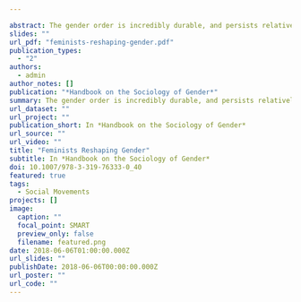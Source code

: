 ```yaml
---

abstract: The gender order is incredibly durable, and persists relatively unchanged despite major cultural and structural changes. Feminists, however, have collectively mobilized to change some aspects of the gender structure. Over hundreds of years, participants in the U.S. feminist movement have advanced women’s position in the workplace, home, and economy. Feminists have challenged social institutions such as the nuclear family, interpersonal relationships privileging men, and the gender binary. Over the years, feminists helped win woman suffrage, they shaped social policy during the New Deal, they helped win the right to birth control and safe and accessible abortion, they raised awareness about the harms of sexual harassment and gendered violence, and helped draft and pass laws around equal pay and access to work, among other wins. Using a range of tactics, from community-based groups, to protest and Internet organizing, feminists have unquestionably improved women’s position in society. Scholarship about feminist movements has also pushed social movement scholarship in new directions, emphasizing a diversity of targets and tactics, focusing on movement continuity over time, and foregrounding the importance of community-building and other extra-political activities in the maintenance and growth of social movements. Areas for additional research include a deeper empirical and theoretical analysis of the intersectional nature of feminism and more attention to the heterogeneity of women’s experiences. Greater methodological diversity in the study of feminist movements would offer a more robust understanding of the movement, including a better grasp of the cultural and discursive outcomes of feminist movements and those like them. 
slides: ""
url_pdf: "feminists-reshaping-gender.pdf"
publication_types:
  - "2"
authors:
  - admin
author_notes: []
publication: "*Handbook on the Sociology of Gender*"
summary: The gender order is incredibly durable, and persists relatively unchanged despite major cultural and structural changes. Feminists, however, have collectively mobilized to change some aspects of the gender structure. This chapter traces that history and looks to the future.
url_dataset: ""
url_project: ""
publication_short: In *Handbook on the Sociology of Gender*
url_source: ""
url_video: ""
title: "Feminists Reshaping Gender"
subtitle: In *Handbook on the Sociology of Gender*
doi: 10.1007/978-3-319-76333-0_40
featured: true
tags:
  - Social Movements
projects: []
image:
  caption: ""
  focal_point: SMART
  preview_only: false
  filename: featured.png
date: 2018-06-06T01:00:00.000Z
url_slides: ""
publishDate: 2018-06-06T00:00:00.000Z
url_poster: ""
url_code: ""
---
```


